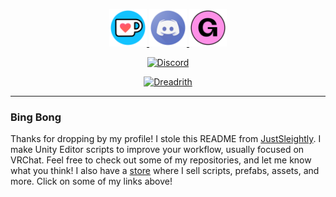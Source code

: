 <p align="center">
    <a href="https://ko-fi.com/dreadrith">
      <img alt="GitHub" src="https://github.com/JustSleightly/Resources/blob/main/Icons/Ko-fi.png" width="60" height="60"/>
    </a>
     <a href="https://dreadrith.com/discord">
      <img alt="Discord" src="https://github.com/JustSleightly/Resources/raw/main/Icons/Discord.png" width="60" height="60"/>
    </a>
    <a href="https://www.dreadrith.com/">
      <img alt="Store" src="https://github.com/JustSleightly/Resources/raw/main/Icons/Store.png" width="60" height="60"/>
    </a>
  </p>
  
  <p align="center">
    <a href="https://dreadrith.sleightly.dev/discord">
      <img alt="Discord" src="https://img.shields.io/discord/750880531293536328"/>
    </a>
  </p>
  
<p align="center">
<a href="https://github.com/anuraghazra/github-readme-stats">
  <img alt="Dreadrith" src="https://github-readme-stats.vercel.app/api?username=Dreadrith&count_private=true&theme=radical&include_all_commits=true&show_icons=true" />
</a>
</p>
  
  -----
  
###  Bing Bong

Thanks for dropping by my profile! I stole this README from <a href=https://github.com/JustSleightly>JustSleightly</a>. I make Unity Editor scripts to improve your workflow, usually focused on VRChat. Feel free to check out some of my repositories, and let me know what you think! I also have a <a href=https://dreadrith.gumroad.com/>store</a> where I sell scripts, prefabs, assets, and more. Click on some of my links above!

